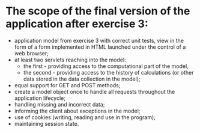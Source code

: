 # The scope of the final version of the application after exercise 3:

* application model from exercise 3 with correct unit tests, view in the form of a form implemented in HTML launched under the control of a web browser;
* at least two servlets reaching into the model:
  * the first - providing access to the computational part of the model,
  * the second - providing access to the history of calculations (or other data stored in the data collection in the model);
* equal support for GET and POST methods;
* create a model object once to handle all requests throughout the application lifecycle;
* handling missing and incorrect data;
* informing the client about exceptions in the model;
* use of cookies (writing, reading and use in the program);
* maintaining session state.
